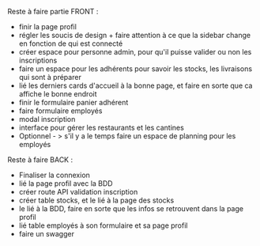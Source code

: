 Reste à faire partie FRONT : 
- finir la page profil
- régler les soucis de design + faire attention à ce que la sidebar change en fonction de qui est connecté 
- créer espace pour personne admin, pour qu'il puisse valider ou non les inscriptions
- faire un espace pour les adhérents pour savoir les stocks, les livraisons qui sont à préparer 
- lié les derniers cards d'accueil à la bonne page, et faire en sorte que ca affiche le bonne endroit 
- finir le formulaire panier adhérent
- faire formulaire employés 
- modal inscription 
- interface pour gérer les restaurants et les cantines
- Optionnel - > s'il y a le temps faire un espace de planning pour les employés 


Reste à faire BACK : 
- Finaliser la connexion 
- lié la page profil avec la BDD
- créer route API validation inscription 
- créer table stocks, et le lié à la page des stocks
-  le lié à la BDD, faire en sorte que les infos se retrouvent dans la page profil
- lié table employés à son formulaire et sa page profil
- faire un swagger
